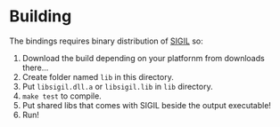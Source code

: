 # Building

The bindings requires binary distribution of [SIGIL](http://libsigil.com) so:

1. Download the build depending on your platfornm from downloads there...
2. Create folder named `lib` in this directory.
3. Put `libsigil.dll.a` or `libsigil.lib` in `lib` directory.
4. `make test` to compile.
5. Put shared libs that comes with SIGIL beside the output executable!
6. Run!
